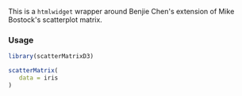 This is a `htmlwidget` wrapper around Benjie Chen's extension of Mike Bostock's
scatterplot matrix.

### Usage
```R
library(scatterMatrixD3)

scatterMatrix(
   data = iris
)
```
